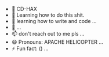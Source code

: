 - 👋 CD-HAX
- 👀 Learning how to do this shit.
- 🌱 learning how to write and code ...
- 💞️ ...
- 📫 don't reach out to me pls ...
- 😄 Pronouns: APACHE HELICOPTER ...
- ⚡ Fun fact: () ...

<!---
CD-HAX/CD-HAX is a ✨ special ✨ repository because its `README.md` (this file) appears on your GitHub profile.
You can click the Preview link to take a look at your changes.
--->
